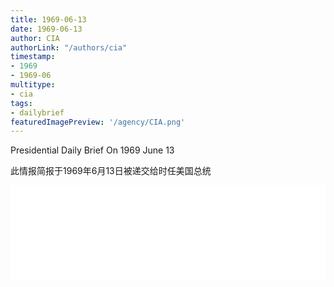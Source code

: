 ```yaml
---
title: 1969-06-13
date: 1969-06-13
author: CIA 
authorLink: "/authors/cia"
timestamp: 
- 1969
- 1969-06
multitype: 
- cia
tags: 
- dailybrief
featuredImagePreview: '/agency/CIA.png'
---
```



Presidential Daily Brief On 1969 June 13

此情报简报于1969年6月13日被递交给时任美国总统

<!--more-->





<div id="over" style="width:100%; overflow:hidden"> <iframe id="sFrame" name="sFrame" frameborder="no" border="0"  allowfullscreen marginwidth="0" scrolling="no" src = " /CIA/1969-06-13.html "  style = " position:absulute; width: 806px; top: 300;" > </iframe> </div>